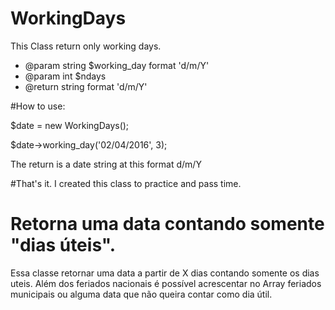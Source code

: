# WorkingDays

 This Class return only working days.
 
* @param string $working_day  format 'd/m/Y'
* @param int $ndays
* @return string format 'd/m/Y'


#How to use:

$date = new WorkingDays();

$date->working_day('02/04/2016', 3);

The return is a date string at this format d/m/Y


#That's it.
I created this class to practice and pass time.

# Retorna uma data contando somente "dias úteis".

Essa classe retornar uma data a partir de X dias contando somente os dias uteis.
Além dos feriados nacionais é possível acrescentar no Array feriados municipais ou alguma data que não queira contar como dia útil.
